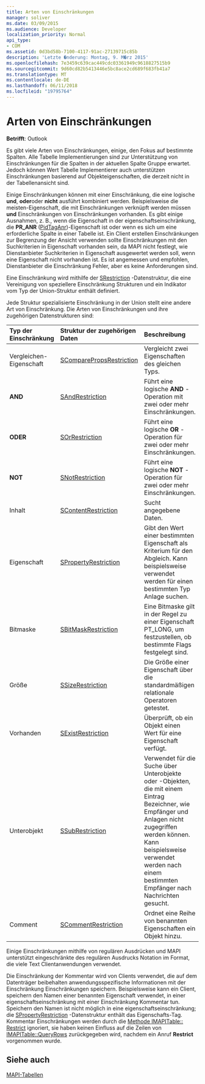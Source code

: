 ```yaml
---
title: Arten von Einschränkungen
manager: soliver
ms.date: 03/09/2015
ms.audience: Developer
localization_priority: Normal
api_type:
- COM
ms.assetid: 0d3bd58b-7100-4117-91ac-27139715c85b
description: 'Letzte �nderung: Montag, 9. M�rz 2015'
ms.openlocfilehash: 7e3459c639cac449cdc03361949c9618827515b9
ms.sourcegitcommit: 9d60cd82b5413446e5bc8ace2cd689f683fb41a7
ms.translationtype: MT
ms.contentlocale: de-DE
ms.lasthandoff: 06/11/2018
ms.locfileid: "19795764"
---
```

# <a name="types-of-restrictions"></a>Arten von Einschränkungen

  
  
**Betrifft**: Outlook 
  
Es gibt viele Arten von Einschränkungen, einige, den Fokus auf bestimmte Spalten. Alle Tabelle Implementierungen sind zur Unterstützung von Einschränkungen für die Spalten in der aktuellen Spalte Gruppe erwartet. Jedoch können Wert Tabelle Implementierer auch unterstützen Einschränkungen basierend auf Objekteigenschaften, die derzeit nicht in der Tabellenansicht sind.
  
Einige Einschränkungen können mit einer Einschränkung, die eine logische **und**, **oder**oder **nicht** ausführt kombiniert werden. Beispielsweise die meisten-Eigenschaft, die mit Einschränkungen verknüpft werden müssen **und** Einschränkungen von Einschränkungen vorhanden. Es gibt einige Ausnahmen, z. B., wenn die Eigenschaft in der eigenschaftseinschränkung, die **PR_ANR** ([PidTagAnr](pidtaganr-canonical-property.md))-Eigenschaft ist oder wenn es sich um eine erforderliche Spalte in einer Tabelle ist. Ein Client erstellen Einschränkungen zur Begrenzung der Ansicht verwenden sollte Einschränkungen mit den Suchkriterien in Eigenschaft vorhanden sein, da MAPI nicht festlegt, wie Dienstanbieter Suchkriterien in Eigenschaft ausgewertet werden soll, wenn eine Eigenschaft nicht vorhanden ist. Es ist angemessen und empfohlen, Dienstanbieter die Einschränkung Fehler, aber es keine Anforderungen sind. 
  
Eine Einschränkung wird mithilfe der [SRestriction](srestriction.md) -Datenstruktur, die eine Vereinigung von speziellere Einschränkung Strukturen und ein Indikator vom Typ der Union-Struktur enthält definiert. 
  
Jede Struktur spezialisierte Einschränkung in der Union stellt eine andere Art von Einschränkung. Die Arten von Einschränkungen und ihre zugehörigen Datenstrukturen sind:
  
|**Typ der Einschränkung**|**Struktur der zugehörigen Daten**|**Beschreibung**|
|:-----|:-----|:-----|
|Vergleichen-Eigenschaft  <br/> |[SComparePropsRestriction](scomparepropsrestriction.md) <br/> |Vergleicht zwei Eigenschaften des gleichen Typs.  <br/> |
|**AND** <br/> |[SAndRestriction](sandrestriction.md) <br/> |Führt eine logische **AND** -Operation mit zwei oder mehr Einschränkungen.  <br/> |
|**ODER** <br/> |[SOrRestriction](sorrestriction.md) <br/> |Führt eine logische **OR** -Operation für zwei oder mehr Einschränkungen.  <br/> |
|**NOT** <br/> |[SNotRestriction](snotrestriction.md) <br/> |Führt eine logische **NOT** -Operation für zwei oder mehr Einschränkungen.  <br/> |
|Inhalt  <br/> |[SContentRestriction](scontentrestriction.md) <br/> |Sucht angegebene Daten.  <br/> |
|Eigenschaft  <br/> |[SPropertyRestriction](spropertyrestriction.md) <br/> |Gibt den Wert einer bestimmten Eigenschaft als Kriterium für den Abgleich. Kann beispielsweise verwendet werden für einen bestimmten Typ Anlage suchen.  <br/> |
|Bitmaske  <br/> |[SBitMaskRestriction](sbitmaskrestriction.md) <br/> |Eine Bitmaske gilt in der Regel zu einer Eigenschaft PT_LONG, um festzustellen, ob bestimmte Flags festgelegt sind.  <br/> |
|Größe  <br/> |[SSizeRestriction](ssizerestriction.md) <br/> |Die Größe einer Eigenschaft über die standardmäßigen relationale Operatoren getestet.  <br/> |
|Vorhanden  <br/> |[SExistRestriction](sexistrestriction.md) <br/> |Überprüft, ob ein Objekt einen Wert für eine Eigenschaft verfügt.  <br/> |
|Unterobjekt  <br/> |[SSubRestriction](ssubrestriction.md) <br/> |Verwendet für die Suche über Unterobjekte oder -Objekten, die mit einem Eintrag Bezeichner, wie Empfänger und Anlagen nicht zugegriffen werden können. Kann beispielsweise verwendet werden nach einem bestimmten Empfänger nach Nachrichten gesucht.  <br/> |
|Comment  <br/> |[SCommentRestriction](scommentrestriction.md) <br/> |Ordnet eine Reihe von benannten Eigenschaften ein Objekt hinzu.  <br/> |
   
Einige Einschränkungen mithilfe von regulären Ausdrücken und MAPI unterstützt eingeschränkte des regulären Ausdrucks Notation im Format, die viele Text Clientanwendungen verwendet.
  
Die Einschränkung der Kommentar wird von Clients verwendet, die auf dem Datenträger beibehalten anwendungsspezifische Informationen mit der Einschränkung Einschränkungen speichern. Beispielsweise kann ein Client, speichern den Namen einer benannten Eigenschaft verwendet, in einer eigenschaftseinschränkung mit einer Einschränkung Kommentar tun. Speichern den Namen ist nicht möglich in eine eigenschaftseinschränkung; die [SPropertyRestriction](spropertyrestriction.md) -Datenstruktur enthält das Eigenschafts-Tag. Kommentar Einschränkungen werden durch die [Methode IMAPITable:: Restrict](imapitable-restrict.md) ignoriert, sie haben keinen Einfluss auf die Zeilen von [IMAPITable::QueryRows](imapitable-queryrows.md) zurückgegeben wird, nachdem ein Anruf **Restrict** vorgenommen wurde. 
  
## <a name="see-also"></a>Siehe auch



[MAPI-Tabellen](mapi-tables.md)

